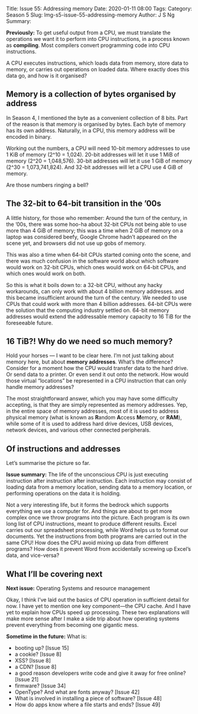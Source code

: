 Title: Issue 55: Addressing memory
Date: 2020-01-11 08:00
Tags: 
Category: Season 5
Slug: lmg-s5-issue-55-addressing-memory
Author: J S Ng
Summary: 

**Previously:** To get useful output from a CPU, we must translate the operations we want it to perform into CPU instructions, in a process known as **compiling**. Most compilers convert programming code into CPU instructions.

A CPU executes instructions, which loads data from memory, store data to memory, or carries out operations on loaded data. Where exactly does this data go, and how is it organised?

## Memory is a collection of bytes organised by address

In Season 4, I mentioned the byte as a convenient collection of 8 bits. Part of the reason is that memory is organised by bytes. Each byte of memory has its own address. Naturally, in a CPU, this memory address will be encoded in binary.

Working out the numbers, a CPU will need 10-bit memory addresses to use 1 KiB of memory (2^10 = 1,024). 20-bit addresses will let it use 1 MiB of memory (2^20 = 1,048,576). 30-bit addresses will let it use 1 GiB of memory (2^30 = 1,073,741,824). And 32-bit addresses will let a CPU use 4 GiB of memory.

Are those numbers ringing a bell?

## The 32-bit to 64-bit transition in the ’00s

A little history, for those who remember: Around the turn of the century, in the ’00s, there was some hoo-ha about 32-bit CPUs not being able to use more than 4 GiB of memory; this was a time when 2 GiB of memory on a laptop was considered beefy, Google Chrome hadn’t appeared on the scene yet, and browsers did not use up gobs of memory.

This was also a time when 64-bit CPUs started coming onto the scene, and there was much confusion in the software world about which software would work on 32-bit CPUs, which ones would work on 64-bit CPUs, and which ones would work on both.

So this is what it boils down to: a 32-bit CPU, without any hacky workarounds, can only work with about 4 billion memory addresses. and this became insufficient around the turn of the century. We needed to use CPUs that could work with more than 4 billion addresses. 64-bit CPUs were the solution that the computing industry settled on. 64-bit memory addresses would extend the addressable memory capacity to 16 TiB for the foreseeable future.

## 16 TiB?! Why do we need so much memory?

Hold your horses — I want to be clear here. I’m not just talking about memory here, but about **memory addresses**. What’s the difference? Consider for a moment how the CPU would transfer data to the hard drive. Or send data to a printer. Or even send it out onto the network. How would those virtual “locations” be represented in a CPU instruction that can only handle memory addresses?

The most straightforward answer, which you may have some difficulty accepting, is that they are simply represented as memory addresses. Yep, in the entire space of memory addresses, most of it is used to address physical memory (what is known as **R**andom **A**ccess **M**emory, or **RAM**), while some of it is used to address hard drive devices, USB devices, network devices, and various other connected peripherals.

## Of instructions and addresses

Let’s summarise the picture so far.

**Issue summary:** The life of the unconscious CPU is just executing instruction after instruction after instruction. Each instruction may consist of loading data from a memory location, sending data to a memory location, or performing operations on the data it is holding.

Not a very interesting life, but it forms the bedrock which supports everything we use a computer for. And things are about to get more complex once we throw programs into the picture. Each program is its own long list of CPU instructions, meant to produce different results. Excel carries out our spreadsheet processing, while Word helps us to format our documents. Yet the instructions from both programs are carried out in the same CPU! How does the CPU avoid mixing up data from different programs? How does it prevent Word from accidentally screwing up Excel’s data, and vice-versa?

## What I’ll be covering next

**Next issue:** Operating Systems and resource management

Okay, I think I’ve laid out the basics of CPU operation in sufficient detail for now. I have yet to mention one key component—the CPU cache. And I have yet to explain how CPUs speed up processing. These two explanations will make more sense after I make a side trip about how operating systems prevent everything from becoming one gigantic mess.

**Sometime in the future:** What is:

- booting up? [Issue 15]
- a cookie? [Issue 8]
- XSS? [Issue 8]
- a CDN? [Issue 8]
- a good reason developers write code and give it away for free online? [Issue 21]
- firmware? [Issue 34]
- OpenType? And what are fonts anyway? [Issue 42]
- What is involved in installing a piece of software? [Issue 48]
- How do apps know where a file starts and ends? [Issue 49]

